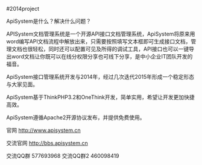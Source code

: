 #2014project

ApiSystem是什么？解决什么问题？

APISystem文档管理系统是一个开源API接口文档管理系统，ApiSystem将原来用word编写API文档流程中解放出来，只需要按照填写文本框即可生成接口文档，管理文档也很轻松，同时还可以配置可见及所得的调试工具，API接口也可以一键导出word文档让你既可以在线分权限分享也可线下分享，是中小企业IT团队开发的福音。

ApiSystem接口管理系统开发与2014年，经过几次迭代2015年形成一个稳定形态与大家见面。

ApiSystem基于ThinkPHP3.2和OneThink开发，简单实用，希望让开发更加快捷高效。

ApiSystem遵循Apache2开源协议发布，并提供免费使用。



官网 http://www.apisystem.cn

交流官网 http://bbs.apisystem.cn

交流QQ群 577693968 交流QQ群2 460098419
